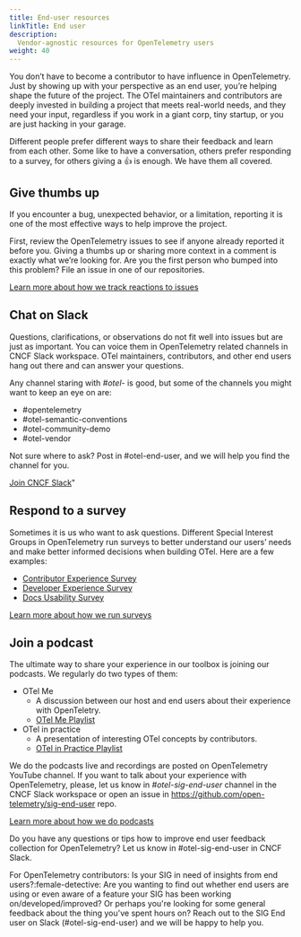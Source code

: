 ```yaml
---
title: End-user resources
linkTitle: End user
description:
  Vendor-agnostic resources for OpenTelemetry users
weight: 40
---
```


You don’t have to become a contributor to have influence in OpenTelemetry. Just
by showing up with your perspective as an end user, you’re helping shape the
future of the project. The OTel maintainers and contributors are deeply invested
in building a project that meets real-world needs, and they need your input,
regardless if you work in a giant corp, tiny startup, or you are just hacking in
your garage.

Different people prefer different ways to share their feedback and learn from each other. Some like to have a conversation, others prefer responding to a survey, for others giving a 👍 is enough. We have them all covered.

## Give thumbs up

If you encounter a bug, unexpected behavior, or a limitation, reporting it is
one of the most effective ways to help improve the project.

First, review the OpenTelemetry issues to see if anyone already reported it
before you. Giving a thumbs up or sharing more context in a comment is exactly
what we’re looking for. Are you the first person who bumped into this problem?
File an issue in one of our repositories.

<!--➡️ TODO: Add a CTA "Review issues" linking to a list of projects in OTel org ) -->

[Learn more about how we track reactions to issues](issue-participation/)

## Chat on Slack

Questions, clarifications, or observations do not fit well into issues but are
just as important. You can voice them in OpenTelemetry related channels in CNCF
Slack workspace. OTel maintainers, contributors, and other end users hang out
there and can answer your questions.

Any channel staring with *#otel-* is good, but some of the channels you might want to keep an eye on are:

- #opentelemetry
- #otel-semantic-conventions
- #otel-community-demo
- #otel-vendor

Not sure where to ask? Post in #otel-end-user, and we will help you find the
channel for you.

[Join CNCF Slack](https://communityinviter.com/apps/cloud-native/cncf)"
<!--➡️ TODO: Turn link to a button -->

## Respond to a survey

Sometimes it is us who want to ask questions. Different Special Interest Groups
in OpenTelemetry run surveys to better understand our users’ needs and make
better informed decisions when building OTel. Here are a few examples:

- [Contributor Experience Survey](https://opentelemetry.io/blog/2025/contribex-survey-results/)
- [Developer Experience Survey](https://opentelemetry.io/blog/2025/devex-survey/)
- [Docs Usability Survey](https://opentelemetry.io/blog/2024/otel-docs-survey/)
<!--➡️ TODO: Turn links into embeds-->

[Learn more about how we run surveys](https://github.com/open-telemetry/sig-end-user/tree/main/end-user-surveys)

## Join a podcast

The ultimate way to share your experience in our toolbox is joining our
podcasts. We regularly do two types of them:

- OTel Me
  - A discussion between our host and end users about their experience with
    OpenTeletry.
  - [OTel Me Playlist](https://www.youtube.com/playlist?list=PLVYDBkQ1TdywIl9xKEo5_u7zlwY38dW43)
- OTel in practice
  - A presentation of interesting OTel concepts by contributors.
  - [OTel in Practice Playlist](https://www.youtube.com/playlist?list=PLVYDBkQ1TdyxKgdGE4ThYLkNRCuLLYy9x)
  <!--➡️ TODO: Turn links into embeds-->

We do the podcasts live and recordings are posted on OpenTelemetry YouTube
channel. If you want to talk about your experience with OpenTelemetry, please,
let us know in *#otel-sig-end-user* channel in the CNCF Slack workspace or open an issue in https://github.com/open-telemetry/sig-end-user repo. 

[Learn more about how we do podcasts](interviews-feedback/)

Do you have any questions or tips how to improve end user feedback collection
for OpenTelemetry? Let us know in #otel-sig-end-user in CNCF Slack.

<div class="boxInfo">For OpenTelemetry contributors: Is your SIG in need of insights from end users?:female-detective: Are you wanting to find out whether end users are using or even aware of a feature your SIG has been working on/developed/improved? Or perhaps you're looking for some general feedback about the thing you've spent hours on? Reach out to the SIG End user on Slack (#otel-sig-end-user) and we will be happy to help you.</div>